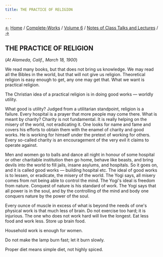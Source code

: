 ```yaml
---
title: THE PRACTICE OF RELIGION

---
```

<div>

[←](spirit_and_nature.htm) [Home](../../../index.htm) /
[Complete-Works](../../complete_works.htm) / [Volume
6](../volume_6_contents.htm) / [Notes of Class Talks and
Lectures](notes_of_class_talks_and_lectures_contents.htm)
/ [→](fragmentary_notes_on_the_ramayana.htm)

  

## THE PRACTICE OF RELIGION

(*At Alameda, Calif., March 18, 1900*)

We read many books, but that does not bring us knowledge. We may read
all the Bibles in the world, but that will not give us religion.
Theoretical religion is easy enough to get, any one may get that. What
we want is practical religion.

The Christian idea of a practical religion is in doing good works —
worldly utility.

What good is utility? Judged from a utilitarian standpoint, religion is
a failure. Every hospital is a prayer that more people may come there.
What is meant by charity? Charity is not fundamental. It is really
helping on the misery of the world, not eradicating it. One looks for
name and fame and covers his efforts to obtain them with the enamel of
charity and good works. He is working for himself under the pretext of
working for others. Every so-called charity is an encouragement of the
very evil it claims to operate against.

Men and women go to balls and dance all night in honour of some hospital
or other charitable institution then go home, behave like beasts, and
bring devils into the world to fill jails, insane asylums, and
hospitals. So it goes on, and it is called good works — building
hospital etc. The ideal of good works is to lessen, or eradicate, the
misery of the world. The Yogi says, all misery comes from not being able
to control the mind. The Yogi's ideal is freedom from nature. Conquest
of nature is his standard of work. The Yogi says that all power is in
the soul, and by the controlling of the mind and body one conquers
nature by the power of the soul.

Every ounce of muscle in excess of what is beyond the needs of one's
physical work is that much less of brain. Do not exercise too hard; it
is injurious. The one who does not work hard will live the longest. Eat
less food and work less. Store up brain food.

Household work is enough for women.

Do not make the lamp burn fast; let it burn slowly.

Proper diet means simple diet, not highly spiced.

</div>
